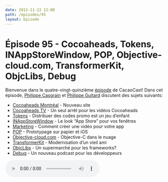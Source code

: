 ```yaml
---
date: 2012-11-22 12:00
path: /episodes/95
layout: Episode
---
```

# Épisode 95 - Cocoaheads, Tokens, INAppStoreWindow, POP, Objective-cloud.com, TransformerKit, ObjcLibs, Debug
<p>Bienvenue dans le quatre-vingt-quinzième <a href="https://cacaocast.com/media/cacaocast_95.mp3" title="CocoaCast Cacao Episode 95">épisode</a> de CacaoCast! Dans cet épisode, <a href="http://www.twitter.com/philippec" title="Philippe Casgrain sur Twitter">Philippe Casgrain</a> et <a href="http://www.twitter.com/philippeguitard" title="Philippe Guitard sur Twitter">Philippe Guitard</a> discutent des sujets suivants:</p>
<ul><li><a href="http://cocoaheadsmtl.com" title="Cocoaheads Montréal">Cocoaheads Montréal</a> - Nouveau site</li>
<li><a href="http://cocoaheads.tv" title="Cocoaheads TV">Cocoaheads TV</a> - Un seul arrêt pour les vidéos Cocoaheads</li>
<li><a href="http://usetokens.com" title="Tokens">Tokens</a> - Distribuer des codes promo est un jeu d’enfant</li>
<li><a href="https://github.com/indragiek/INAppStoreWindow" title="INAppStoreWindow">INAppStoreWindow</a> - Le look “App Store” pour vos fenêtres</li>
<li><a href="http://bohemianpolymorph.wordpress.com/2012/11/07/how-to-make-great-app-videos/" title="Marketing">Marketing</a> - Comment créer une vidéo pour votre app</li>
<li><a href="https://itunes.apple.com/ca/app/pop-prototyping-on-paper/id555647796?mt=8" title="POP">POP</a> - Prototypage sur papier et iOS</li>
<li><a href="http://objective-cloud.com" title="Objective-cloud.com">Objective-cloud.com</a> - Objective-C dans le nuage</li>
<li><a href="https://github.com/mattt/TransformerKit" title="TransformerKit">TransformerKit</a> - Modernisation d’un vieil ami</li>
<li><a href="http://www.objclibs.com/" title="ObjcLibs">ObjcLibs</a> - Un supermarché pour les frameworks?</li>
<li><a href="http://www.imore.com/debug-1-loren-brichter-letterpress" title="Debug">Debug</a> - Un nouveau podcast pour les développeurs</li>
</ul>
<p><audio controls><source src="https://cacaocast.com/media/cacaocast_95.mp3" type="audio/mpeg"><source src="https://cacaocast.com/media/cacaocast_95.mp3" type="audio/mp4">Votre navigateur ne supporte pas l'élément audio / Your browser does not support the audio element.</audio></p>
